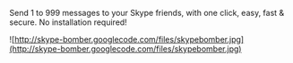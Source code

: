 Send 1 to 999 messages to your Skype friends, with one click, easy, fast & secure. No installation required!

![http://skype-bomber.googlecode.com/files/skypebomber.jpg](http://skype-bomber.googlecode.com/files/skypebomber.jpg)